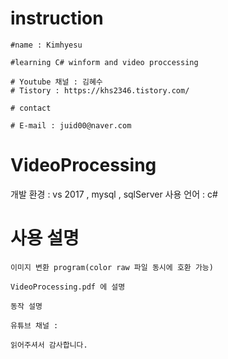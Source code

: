 # instruction

    #name : Kimhyesu

    #learning C# winform and video proccessing

    # Youtube 채널 : 김혜수
    # Tistory : https://khs2346.tistory.com/

    # contact

    # E-mail : juid00@naver.com

# VideoProcessing

개발 환경 : vs 2017 , mysql , sqlServer
사용 언어 : c#

# 사용 설명

    이미지 변환 program(color raw 파일 동시에 호환 가능)

    VideoProcessing.pdf 에 설명 

    동작 설명

    유튜브 채널 : 

    읽어주셔서 감사합니다.
